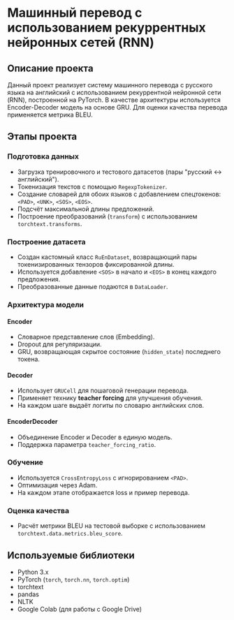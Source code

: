 # Машинный перевод с использованием рекуррентных нейронных сетей (RNN)

## Описание проекта

Данный проект реализует систему машинного перевода с русского языка на английский с использованием рекуррентной нейронной сети (RNN), построенной на PyTorch. В качестве архитектуры используется Encoder-Decoder модель на основе GRU. Для оценки качества перевода применяется метрика BLEU.

## Этапы проекта

### Подготовка данных
- Загрузка тренировочного и тестового датасетов (пары "русский ↔ английский").
- Токенизация текстов с помощью `RegexpTokenizer`.
- Создание словарей для обоих языков с добавлением спецтокенов: `<PAD>`, `<UNK>`, `<SOS>`, `<EOS>`.
- Подсчёт максимальной длины предложений.
- Построение преобразований (`transform`) с использованием `torchtext.transforms`.

### Построение датасета
- Создан кастомный класс `RuEnDataset`, возвращающий пары токенизированных тензоров фиксированной длины.
- Используется добавление `<SOS>` в начало и `<EOS>` в конец каждого предложения.
- Преобразованные данные подаются в `DataLoader`.

### Архитектура модели

#### Encoder
- Словарное представление слов (Embedding).
- Dropout для регуляризации.
- GRU, возвращающая скрытое состояние (`hidden_state`) последнего токена.

#### Decoder
- Использует `GRUCell` для пошаговой генерации перевода.
- Применяет технику **teacher forcing** для улучшения обучения.
- На каждом шаге выдаёт логиты по словарю английских слов.

#### EncoderDecoder
- Объединение Encoder и Decoder в единую модель.
- Поддержка параметра `teacher_forcing_ratio`.

### Обучение
- Используется `CrossEntropyLoss` с игнорированием `<PAD>`.
- Оптимизация через Adam.
- На каждом этапе отображается loss и пример перевода.

### Оценка качества
- Расчёт метрики BLEU на тестовой выборке с использованием `torchtext.data.metrics.bleu_score`.

## Используемые библиотеки

- Python 3.x
- PyTorch (`torch`, `torch.nn`, `torch.optim`)
- torchtext
- pandas
- NLTK
- Google Colab (для работы с Google Drive)
